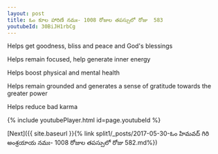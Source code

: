 ```yaml
---
layout: post
title: ఓం కూల హారిణే నమః- 1008 రోజుల తపస్సులో రోజు  583
youtubeId: 30BiJH1rbCg
---
```

 
 
Helps get goodness, bliss and peace and God's blessings
 
Helps remain focused, help generate inner energy 
 
Helps boost physical and mental health 
 
Helps remain grounded and generates a sense of gratitude towards the greater power 
 
Helps reduce bad karma
 
 
 
 


{% include youtubePlayer.html id=page.youtubeId %}
 
[Next]({{ site.baseurl }}{% link  split1/_posts/2017-05-30-ఓం హిమవద్ గిరి అంశ్రయాయ నమః- 1008 రోజుల తపస్సులో రోజు  582.md%})
 
